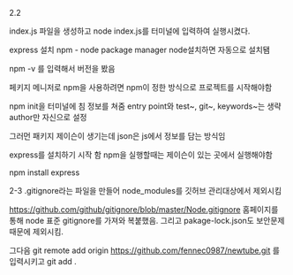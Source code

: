 2.2

index.js 파일을 생성하고
node index.js를 터미널에 입력하여 실행시켰다.

express 설치
npm - node package manager node설치하면 자동으로 설치됌

npm -v 를 입력해서 버전을 봤음

페키지 메니저로 npm을 사용하려면 npm이 정한 방식으로 프로젝트를 시작해야함

npm init을 터미널에 침
정보를 쳐줌
entry point와 test~, git~, keywords~는 생략
author만 자신으로 설정

그러먼 패키지 제이슨이 생기는데 json은 js에서 정보를 담는 방식임

express를 설치하기 시작 함
npm을 실행할때는 제이슨이 있는 곳에서 실행해야함

npm install express

2-3
.gitignore라는 파일을 만들어
node_modules를 깃허브 관리대상에서 제외시킴

https://github.com/github/gitignore/blob/master/Node.gitignore
홈페이지를 통해 node 표준 gitignore를 가져와 복붙했음.
그리고 pakage-lock.json도 보안문제 때문에 제외시킴.

그다음
git remote add origin https://github.com/fennec0987/newtube.git
를 입력시키고
git add .
